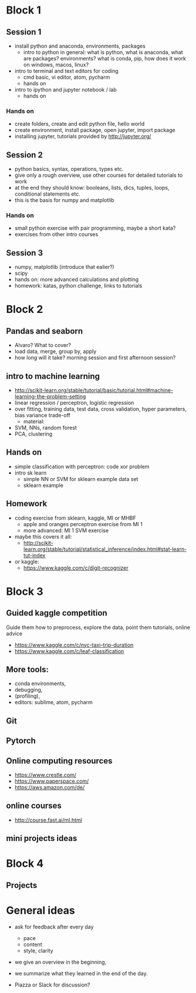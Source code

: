 # Block 1

## Session 1
- install python and anaconda, environments, packages
  - intro to python in general: what is python, what is anaconda,
    what are packages? environments?
    what is conda, pip, how does it work on windows, macos, linux?
- intro to terminal and text editors for coding
  - cmd basic, vi editor, atom, pycharm
  - hands on
- intro to ipython and jupyter notebook / lab
  - hands on

### Hands on
- create folders, create and edit python file, hello world
- create environment, install package, open jupyter, import package
- installing jupyter, tutorials provided by http://jupyter.org/


## Session 2
- python basics, syntax, operations, types etc.
- give only a rough overview, use other courses for detailed tutorials to work
- at the end they should know: booleans, lists, dics, tuples, loops, conditional statements etc. 
- this is the basis for numpy and matplotlib 

### Hands on
- small python exercise with pair programming, maybe a short kata? 
- exercises from other intro courses

## Session 3
- numpy, matplotlib (introduce that ealier?)
- scipy
- hands on: more advanced calculations and plotting
- homework: katas, python challenge, links to tutorials 

# Block 2

## Pandas and seaborn 
- Alvaro? What to cover? 
- load data, merge, group by, apply
- how long will it take? morning session and first afternoon session?  

## intro to machine learning
- http://scikit-learn.org/stable/tutorial/basic/tutorial.html#machine-learning-the-problem-setting
- linear regression / perceptron, logistic regression
- over fitting, training data, test data, cross validation, hyper parameters, bias variance trade-off
    - material:
- SVM, NNs, random forest  
- PCA, clustering 

## Hands on 
- simple classification with perceptron: code xor problem
- intro sk learn 
    - simple NN or SVM for sklearn example data set
    - sklearn example
    

## Homework 
- coding exercise from sklearn, kaggle, MI or MHBF
    - apple and oranges perceptron exercise from MI 1
    - more advanced: MI 1 SVM exercise
- maybe this covers it all: 
    - http://scikit-learn.org/stable/tutorial/statistical_inference/index.html#stat-learn-tut-index
- or kaggle: 
    - https://www.kaggle.com/c/digit-recognizer
    
    
# Block 3 
## Guided kaggle competition
Guide them how to preprocess, explore the data, point them tutorials, online advice
- https://www.kaggle.com/c/nyc-taxi-trip-duration
- https://www.kaggle.com/c/leaf-classification  

## More tools: 
- conda environments, 
- debugging, 
- (profiling), 
- editors: sublime, atom, pycharm

## Git 

## Pytorch 

## Online computing resources
- https://www.crestle.com/
- https://www.paperspace.com/
- https://aws.amazon.com/de/

## online courses 
- http://course.fast.ai/ml.html


## mini projects ideas

# Block 4 

## Projects 

# General ideas

- ask for feedback after every day
  - pace
  - content
  - style, clarity
  
- we give an overview in the beginning, 
- we summarize what they learned in the end of the day. 
- Piazza or Slack for discussion? 

